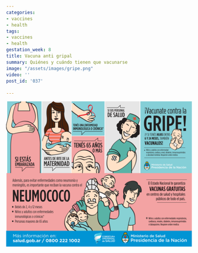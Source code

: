 ```yaml
---
categories:
- vaccines
- health
tags:
- vaccines
- health
gestation_week: 8
title: Vacuna anti gripal
summary: Quiénes y cuándo tienen que vacunarse
image: "/assets/images/gripe.png"
video: ''
post_id: '037'

---
```

![](/assets/images/vacuna_gripe.png)